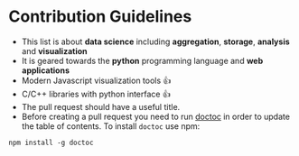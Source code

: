 # Contribution Guidelines

* This list is about **data science** including **aggregation**, **storage**, **analysis** and **visualization**
* It is geared towards the **python** programming language and **web applications**
* Modern Javascript visualization tools :thumbsup:
* C/C++ libraries with python interface :thumbsup:
* The pull request should have a useful title.
* Before creating a pull request you need to run [doctoc](https://github.com/thlorenz/doctoc) in order to update the table of contents. To install ``doctoc`` use npm:
```
npm install -g doctoc
```
